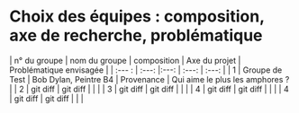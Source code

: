 # Choix des équipes : composition, axe de recherche, problématique

| n° du groupe | nom du groupe | composition | Axe du projet | Problématique envisagée | 
| :--- :        |     :---:      |:---: | :---: | :---: |
| 1  | Groupe de Test    | Bob Dylan, Peintre B4    | Provenance   | Qui aime le plus les amphores ?  |
| 2     | git diff       | git diff      |   |   |
| 3    | git diff       | git diff      |  |   |
| 4     | git diff       | git diff      |  |   |
| 4     | git diff       | git diff      |  |   |
